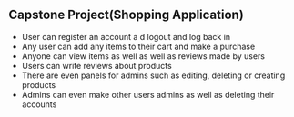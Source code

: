 ## Capstone Project(Shopping Application)
  
- User can register an account a d logout and log back in
- Any user can add any items to their cart and make a purchase
- Anyone can view items as well as well as reviews made by users
- Users can write reviews about products
- There are even panels for admins such as editing, deleting or creating products
- Admins can even make other users admins as well as deleting their accounts
